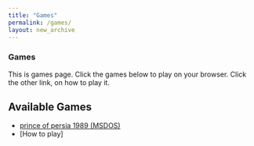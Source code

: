 ```yaml
---
title: "Games"
permalink: /games/
layout: new_archive
---
```


### Games

This is games page. Click the games below to play on your browser. Click the other link, on how to play it.

## Available Games

- [prince of persia 1989 (MSDOS)](https://vatsalyasharma.github.io/princeofpersia_1_dos/)
- [How to play]


